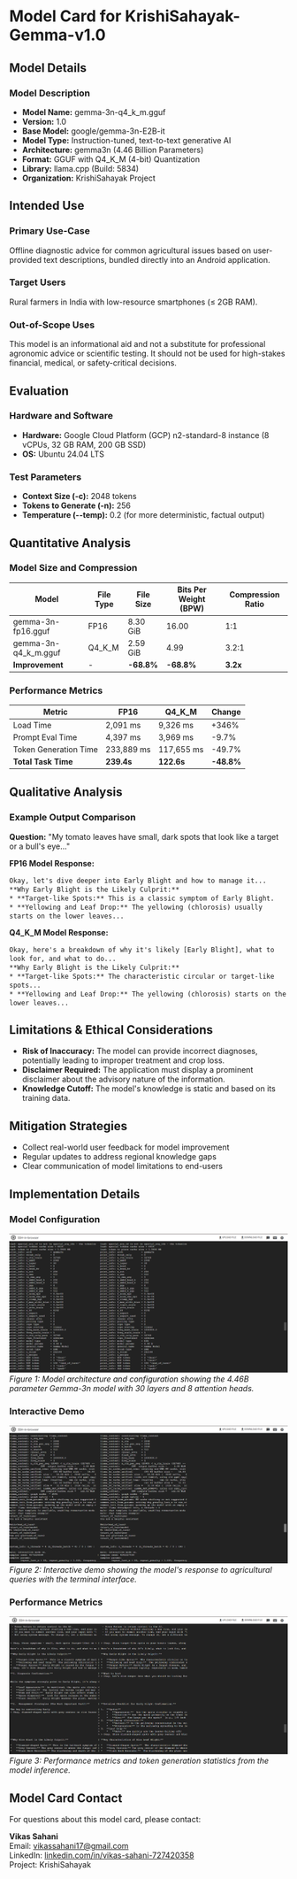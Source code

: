 # Model Card for KrishiSahayak-Gemma-v1.0

## Model Details
### Model Description
- **Model Name:** gemma-3n-q4_k_m.gguf
- **Version:** 1.0
- **Base Model:** google/gemma-3n-E2B-it
- **Model Type:** Instruction-tuned, text-to-text generative AI
- **Architecture:** gemma3n (4.46 Billion Parameters)
- **Format:** GGUF with Q4_K_M (4-bit) Quantization
- **Library:** llama.cpp (Build: 5834)
- **Organization:** KrishiSahayak Project

## Intended Use
### Primary Use-Case
Offline diagnostic advice for common agricultural issues based on user-provided text descriptions, bundled directly into an Android application.

### Target Users
Rural farmers in India with low-resource smartphones (≤ 2GB RAM).

### Out-of-Scope Uses
This model is an informational aid and not a substitute for professional agronomic advice or scientific testing. It should not be used for high-stakes financial, medical, or safety-critical decisions.

## Evaluation
### Hardware and Software
- **Hardware:** Google Cloud Platform (GCP) n2-standard-8 instance (8 vCPUs, 32 GB RAM, 200 GB SSD)
- **OS:** Ubuntu 24.04 LTS

### Test Parameters
- **Context Size (-c):** 2048 tokens
- **Tokens to Generate (-n):** 256
- **Temperature (--temp):** 0.2 (for more deterministic, factual output)

## Quantitative Analysis
### Model Size and Compression
| Model | File Type | File Size | Bits Per Weight (BPW) | Compression Ratio |
|-------|-----------|-----------|------------------------|-------------------|
| gemma-3n-fp16.gguf | FP16 | 8.30 GiB | 16.00 | 1:1 |
| gemma-3n-q4_k_m.gguf | Q4_K_M | 2.59 GiB | 4.99 | 3.2:1 |
| **Improvement** | - | **-68.8%** | **-68.8%** | **3.2x** |

### Performance Metrics
| Metric | FP16 | Q4_K_M | Change |
|--------|------|--------|--------|
| Load Time | 2,091 ms | 9,326 ms | +346% |
| Prompt Eval Time | 4,397 ms | 3,969 ms | -9.7% |
| Token Generation Time | 233,889 ms | 117,655 ms | -49.7% |
| **Total Task Time** | **239.4s** | **122.6s** | **-48.8%** |

## Qualitative Analysis
### Example Output Comparison
**Question:** "My tomato leaves have small, dark spots that look like a target or a bull's eye..."

**FP16 Model Response:**
```
Okay, let's dive deeper into Early Blight and how to manage it...
**Why Early Blight is the Likely Culprit:**
* **Target-like Spots:** This is a classic symptom of Early Blight.
* **Yellowing and Leaf Drop:** The yellowing (chlorosis) usually starts on the lower leaves...
```

**Q4_K_M Model Response:**
```
Okay, here's a breakdown of why it's likely [Early Blight], what to look for, and what to do...
**Why Early Blight is the Likely Culprit:**
* **Target-like Spots:** The characteristic circular or target-like spots...
* **Yellowing and Leaf Drop:** The yellowing (chlorosis) starts on the lower leaves...
```

## Limitations & Ethical Considerations
- **Risk of Inaccuracy:** The model can provide incorrect diagnoses, potentially leading to improper treatment and crop loss.
- **Disclaimer Required:** The application must display a prominent disclaimer about the advisory nature of the information.
- **Knowledge Cutoff:** The model's knowledge is static and based on its training data.

## Mitigation Strategies
- Collect real-world user feedback for model improvement
- Regular updates to address regional knowledge gaps
- Clear communication of model limitations to end-users

## Implementation Details

### Model Configuration
![Model Configuration](images/1.png)
*Figure 1: Model architecture and configuration showing the 4.46B parameter Gemma-3n model with 30 layers and 8 attention heads.*

### Interactive Demo
![Interactive Demo](images/2.png)
*Figure 2: Interactive demo showing the model's response to agricultural queries with the terminal interface.*

### Performance Metrics
![Performance Metrics](images/3.png)
*Figure 3: Performance metrics and token generation statistics from the model inference.*

## Model Card Contact
For questions about this model card, please contact:

**Vikas Sahani**  
Email: [vikassahani17@gmail.com](mailto:vikassahani17@gmail.com)  
LinkedIn: [linkedin.com/in/vikas-sahani-727420358](https://www.linkedin.com/in/vikas-sahani-727420358)  
Project: KrishiSahayak
